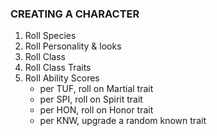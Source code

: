 ### CREATING A CHARACTER

1. Roll Species
2. Roll Personality & looks
3. Roll Class
4. Roll Class Traits
5. Roll Ability Scores
	- per TUF, roll on Martial trait
	- per SPI, roll on Spirit trait
	- per HON, roll on Honor trait
	- per KNW, upgrade a random known trait